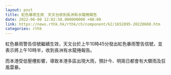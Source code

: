 ```yaml
---
layout: post
title: 紅色暴雨生效　天文台收到長洲有水龍捲報告
date: 2022-06-08 12:02:58.000000000 +08:00
link: https://news.rthk.hk/rthk/ch/component/k2/1652095-20220608.htm
categories: rthk
---
```


紅色暴雨警告信號繼續生效，天文台於上午10時45分發出紅色暴雨警告信號，並表示將上午10時半，收到長洲有水龍捲報告。

而本港受低壓槽影響，導致本港多區出現大雨，預計今、明兩日都會有大驟雨及狂風雷暴。
